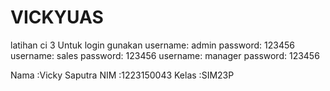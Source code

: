 # VICKYUAS

latihan ci 3 Untuk login gunakan 
username: admin     password: 123456
username: sales     password: 123456
username: manager   password: 123456

Nama :Vicky Saputra NIM :1223150043 Kelas :SIM23P
